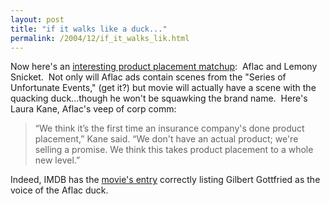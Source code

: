 ```yaml
---
layout: post
title: "if it walks like a duck..."
permalink: /2004/12/if_it_walks_lik.html
---
```


<p>Now here's an <a href="http://msnbc.msn.com/id/6656556/">interesting product placement matchup</a>:&nbsp; Aflac and Lemony Snicket.&nbsp; Not only will Aflac ads contain scenes from the &quot;Series of Unfortunate Events,&quot; (get it?) but movie will actually have a scene with the quacking duck...though he won't be squawking the brand name.&nbsp; Here's Laura Kane, Aflac's veep of corp comm:</p><blockquote dir="ltr" style="MARGIN-RIGHT: 0px"><p>“We think it’s the first time an insurance company's done product placement,” Kane said. “We don't have an actual product; we're selling a promise. We think this takes product placement to a whole new level.”</p></blockquote><p dir="ltr" style="MARGIN-RIGHT: 0px">Indeed, IMDB has the <a href="http://www.imdb.com/title/tt0339291/">movie's entry</a> correctly listing Gilbert Gottfried as the voice of the Aflac duck.</p>


